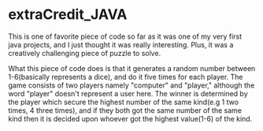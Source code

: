 # extraCredit_JAVA
This is one of favorite piece of code so far as it was one of my very first java projects, and I just thought it was really interesting. Plus, it was a creatively challenging piece of puzzle to solve. 

What this piece of code does is that it generates a random number between 1-6(basically represents a dice), and do it five times for each player. The game consists of two players namely "computer" and "player," although the word "player" doesn't represent a user here. The winner is determined by the player which secure the highest number of the same kind(e.g 1 two times, 4 three times), and if they both got the same number of the same kind then it is decided upon whoever got the highest value(1-6) of the kind.
